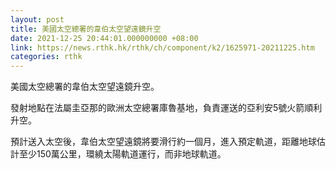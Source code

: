 ```yaml
---
layout: post
title: 美國太空總署的韋伯太空望遠鏡升空
date: 2021-12-25 20:44:01.000000000 +08:00
link: https://news.rthk.hk/rthk/ch/component/k2/1625971-20211225.htm
categories: rthk
---
```


美國太空總署的韋伯太空望遠鏡升空。

發射地點在法屬圭亞那的歐洲太空總署庫魯基地，負責運送的亞利安5號火箭順利升空。

預計送入太空後，韋伯太空望遠鏡將要滑行約一個月，進入預定軌道，距離地球估計至少150萬公里，環繞太陽軌道運行，而非地球軌道。
